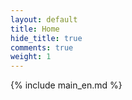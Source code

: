 ```yaml
---
layout: default
title: Home
hide_title: true
comments: true
weight: 1
---
```


{% include main_en.md %}